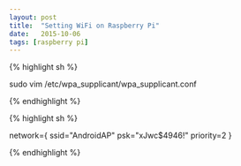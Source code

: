 ```yaml
---
layout: post
title:  "Setting WiFi on Raspberry Pi"
date:   2015-10-06
tags: [raspberry pi]
---
```


{% highlight sh %}

sudo vim /etc/wpa_supplicant/wpa_supplicant.conf

{% endhighlight %}

{% highlight sh %}

network={
ssid="AndroidAP"
psk="xJwc$4946!"
priority=2
}

{% endhighlight %}

